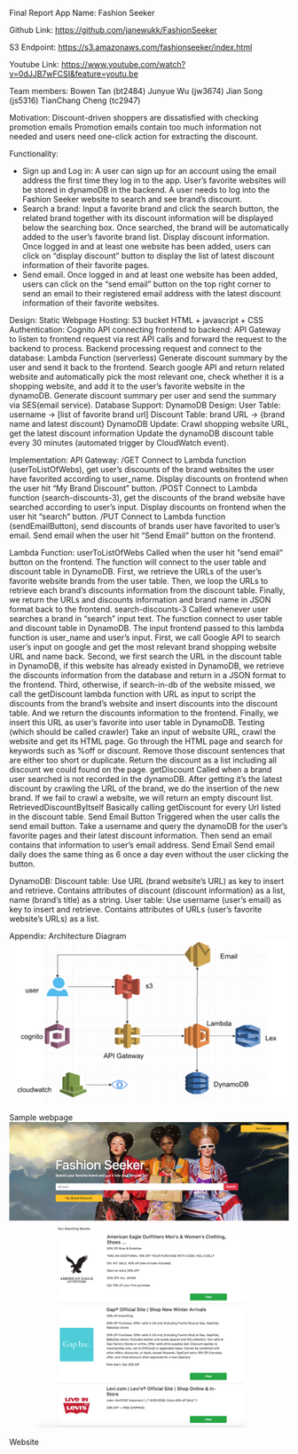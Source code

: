 Final Report
App Name: Fashion Seeker

Github Link: https://github.com/janewukk/FashionSeeker

S3 Endpoint: https://s3.amazonaws.com/fashionseeker/index.html

Youtube Link: https://www.youtube.com/watch?v=0dJJB7wFCSI&feature=youtu.be

Team members:
Bowen Tan (bt2484)
Junyue Wu (jw3674)
Jian Song (js5316)
TianChang Cheng (tc2947)

Motivation:
Discount-driven shoppers are dissatisfied with checking promotion emails
Promotion emails contain too much information not needed and users need one-click action for extracting the discount.

Functionality:
- Sign up and Log in: 
A user can sign up for an account using the email address the first time they log in to the app.
User’s favorite websites will be stored in dynamoDB in the backend.
A user needs to log into the Fashion Seeker website to search and see brand’s discount.
- Search a brand:
Input a favorite brand and click the search button, the related brand together with its discount information will be displayed below the searching box.
Once searched, the brand will be automatically added to the user’s favorite brand list.
Display discount information. Once logged in and at least one website has been added, users can click on “display discount” button to display the list of latest discount information of their favorite pages.
- Send email. Once logged in and at least one website has been added, users can click on the “send email” button on the top right corner to send an email to their registered email address with the latest discount information of their favorite websites.

Design:
Static Webpage Hosting: 
S3 bucket
HTML + javascript + CSS
Authentication: Cognito
API connecting frontend to backend: 
API Gateway to listen to frontend request via rest API calls and forward the request to the backend to process.
Backend processing request and connect to the database: 
Lambda Function (serverless)
Generate discount summary by the user and send it back to the frontend.
Search google API and return related website and automatically pick the most relevant one, check whether it is a shopping website, and add it to the user’s favorite website in the dynamoDB.
Generate discount summary per user and send the summary via SES(email service).
Database Support: 
DynamoDB Design:
User Table: username -> [list of favorite brand url]
Discount Table: brand URL -> {brand name and latest discount}
DynamoDB Update:
Crawl shopping website URL, get the latest discount information
Update the dynamoDB discount table every 30 minutes (automated trigger by CloudWatch event).

Implementation:
API Gateway:
/GET
Connect to Lambda function (userToListOfWebs), get user’s discounts of the brand websites the user have favorited according to user_name. Display discounts on frontend when the user hit “My Brand Discount” button.
/POST
Connect to Lambda function (search-discounts-3), get the discounts of the brand website have searched according to user’s input. Display discounts on frontend when the user hit “search” button.
/PUT
Connect to Lambda function (sendEmailButton), send discounts of brands user have favorited to user’s email. Send email when the user hit “Send Email” button on the frontend.

Lambda Function:
userToListOfWebs
Called when the user hit ”send email” button on the frontend. The function will connect to the user table and discount table in DynamoDB. First, we retrieve the URLs of the user’s favorite website brands from the user table. Then, we loop the URLs to retrieve each brand’s discounts information from the discount table. Finally, we return the URLs and discounts information and brand name in JSON format back to the frontend.
search-discounts-3
Called whenever user searches a brand in “search” input text. The function connect to user table and discount table in DynamoDB. The input frontend passed to this lambda function is user_name and user’s input. First, we call Google API to search user’s input on google and get the most relevant brand shopping website URL and name back. Second, we first search the URL in the discount table in DynamoDB, if this website has already existed in DynamoDB, we retrieve the discounts information from the database and return in a JSON format to the frontend. Third, otherwise, if search-in-db of the website missed, we call the getDiscount lambda function with URL as input to script the discounts from the brand’s website and insert discounts into the discount table. And we return the discounts information to the frontend. Finally, we insert this URL as user’s favorite into user table in DynamoDB.
Testing (which should be called crawler)
Take an input of website URL, crawl the website and get its HTML page. Go through the HTML page and search for keywords such as %off or discount. Remove those discount sentences that are either too short or duplicate. Return the discount as a list including all discount we could found on the page.
getDiscount
Called when a brand user searched is not recorded in the dynamoDB. After getting it’s the latest discount by crawling the URL of the brand, we do the insertion of the new brand. If we fail to crawl a website, we will return an empty discount list.
RetrievedDiscountByItself
Basically calling getDiscount for every Url listed in the discount table.
Send Email Button
Triggered when the user calls the send email button. Take a username and query the dynamoDB for the user’s favorite pages and their latest discount information. Then send an email contains that information to user’s email address.
Send Email
Send email daily does the same thing as 6 once a day even without the user clicking the button.


DynamoDB:
Discount table:
Use URL (brand website’s URL) as key to insert and retrieve. Contains attributes of discount (discount information) as a list, name (brand’s title) as a string.
User table:
Use username (user’s email) as key to insert and retrieve. Contains attributes of URLs (user’s favorite website’s URLs) as a list.


Appendix:
Architecture Diagram
![alt text](/img/architecture.png)

Sample webpage
![alt text](/img/webpage.jpg)

Website

